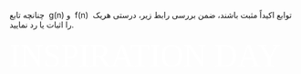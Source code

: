 
<div style="dir:rtl">  


چنانچه تابع &lrm; g(n) &lrm;و  &lrm; f(n) &lrm; توابع اکیداً مثبت باشند، ضمن بررسی رابط زیر، درستی هریک را اثبات یا رد نمایید. 

</div>
 
<span style="color:#fff; font-family: 'Bebas Neue'; font-size: 4em;">INSPIRATION DAY</span>
